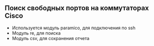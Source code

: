 ## Поиск свободных портов на коммутаторах Cisco
- Используется модуль paramico, для подключения по ssh
- Модуль re, для поиска
- Модуль csv, для сохранения отчета
